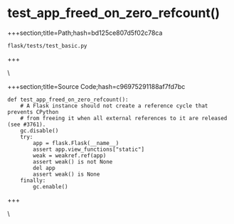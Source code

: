 



# test_app_freed_on_zero_refcount()
  
+++section;title=Path;hash=bd125ce807d5f02c78ca

`flask/tests/test_basic.py`
  
+++

\
  
+++section;title=Source Code;hash=c96975291188af7fd7bc
```
def test_app_freed_on_zero_refcount():
    # A Flask instance should not create a reference cycle that prevents CPython
    # from freeing it when all external references to it are released (see #3761).
    gc.disable()
    try:
        app = flask.Flask(__name__)
        assert app.view_functions["static"]
        weak = weakref.ref(app)
        assert weak() is not None
        del app
        assert weak() is None
    finally:
        gc.enable()
```  
+++

\
